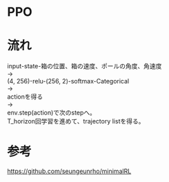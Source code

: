 # PPO

# 流れ
input-state-箱の位置、箱の速度、ポールの角度、角速度  
→  
(4, 256)-relu-(256, 2)-softmax-Categorical  
→  
actionを得る  
→  
env.step(action)で次のstepへ。  
T_horizon回学習を進めて、trajectory listを得る。  

# 参考
https://github.com/seungeunrho/minimalRL
